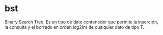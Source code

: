 # bst

Binary Search Tree. Es un tipo de dato contenedor que permite la inserción, la consulta y el borrado en orden log2(n) de cualquier dato de tipo T.
